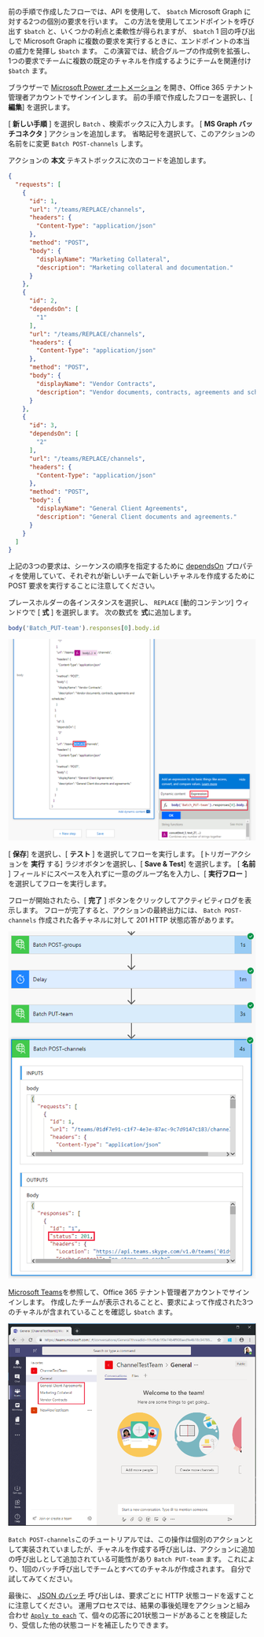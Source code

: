 <!-- markdownlint-disable MD002 MD041 -->

前の手順で作成したフローでは、API を使用して、 `$batch` Microsoft Graph に対する2つの個別の要求を行います。 この方法を使用してエンドポイントを呼び出す `$batch` と、いくつかの利点と柔軟性が得られますが、 `$batch` 1 回の呼び出しで Microsoft Graph に複数の要求を実行するときに、エンドポイントの本当の威力を発揮し `$batch` ます。 この演習では、統合グループの作成例を拡張し、1つの要求でチームに複数の既定のチャネルを作成するようにチームを関連付け `$batch` ます。

ブラウザーで [Microsoft Power オートメーション](https://flow.microsoft.com) を開き、Office 365 テナント管理者アカウントでサインインします。 前の手順で作成したフローを選択し、[ **編集**] を選択します。

[ **新しい手順** ] を選択し `Batch` 、検索ボックスに入力します。 [ **MS Graph バッチコネクタ** ] アクションを追加します。 省略記号を選択して、このアクションの名前をに変更 `Batch POST-channels` します。

アクションの **本文** テキストボックスに次のコードを追加します。

```json
{
  "requests": [
    {
      "id": 1,
      "url": "/teams/REPLACE/channels",
      "headers": {
        "Content-Type": "application/json"
      },
      "method": "POST",
      "body": {
        "displayName": "Marketing Collateral",
        "description": "Marketing collateral and documentation."
      }
    },
    {
      "id": 2,
      "dependsOn": [
        "1"
      ],
      "url": "/teams/REPLACE/channels",
      "headers": {
        "Content-Type": "application/json"
      },
      "method": "POST",
      "body": {
        "displayName": "Vendor Contracts",
        "description": "Vendor documents, contracts, agreements and schedules."
      }
    },
    {
      "id": 3,
      "dependsOn": [
        "2"
      ],
      "url": "/teams/REPLACE/channels",
      "headers": {
        "Content-Type": "application/json"
      },
      "method": "POST",
      "body": {
        "displayName": "General Client Agreements",
        "description": "General Client documents and agreements."
      }
    }
  ]
}
```

上記の3つの要求は、シーケンスの順序を指定するために [dependsOn](https://docs.microsoft.com/graph/json-batching#sequencing-requests-with-the-dependson-property) プロパティを使用していて、それぞれが新しいチームで新しいチャネルを作成するために POST 要求を実行することに注意してください。

プレースホルダーの各インスタンスを選択し、 `REPLACE` [動的コンテンツ] ウィンドウで [ **式** ] を選択します。 次の数式を **式**に追加します。

```js
body('Batch_PUT-team').responses[0].body.id
```

![[動的コンテンツ] ウィンドウ内の式のスクリーンショット](./images/dynamic-expression.png)

[ **保存**] を選択し、[ **テスト** ] を選択してフローを実行します。 [トリガーアクションを **実行** する] ラジオボタンを選択し、[ **Save & Test**] を選択します。 [ **名前** ] フィールドにスペースを入れずに一意のグループ名を入力し、[ **実行フロー** ] を選択してフローを実行します。

フローが開始されたら、[ **完了** ] ボタンをクリックしてアクティビティログを表示します。 フローが完了すると、アクションの最終出力には、 `Batch POST-channels` 作成された各チャネルに対して 201 HTTP 状態応答があります。

![成功したフローアクティビティログのスクリーンショット](./images/batch-success.png)

[Microsoft Teams](https://teams.microsoft.com)を参照して、Office 365 テナント管理者アカウントでサインインします。 作成したチームが表示されることと、要求によって作成された3つのチャネルが含まれていることを確認し `$batch` ます。

![新しいチームとチャネルが表示されている Teams アプリのスクリーンショット](./images/team-channels.png)

`Batch POST-channels`このチュートリアルでは、この操作は個別のアクションとして実装されていましたが、チャネルを作成する呼び出しは、アクションに追加の呼び出しとして追加されている可能性があり `Batch PUT-team` ます。 これにより、1回のバッチ呼び出しでチームとすべてのチャネルが作成されます。 自分で試してみてください。

最後に、 [JSON のバッチ](https://docs.microsoft.com/graph/json-batching) 呼び出しは、要求ごとに HTTP 状態コードを返すことに注意してください。 運用プロセスでは、結果の事後処理をアクションと組み合わせ [`Apply to each`](https://docs.microsoft.com/power-automate/apply-to-each) て、個々の応答に201状態コードがあることを検証したり、受信した他の状態コードを補正したりできます。
